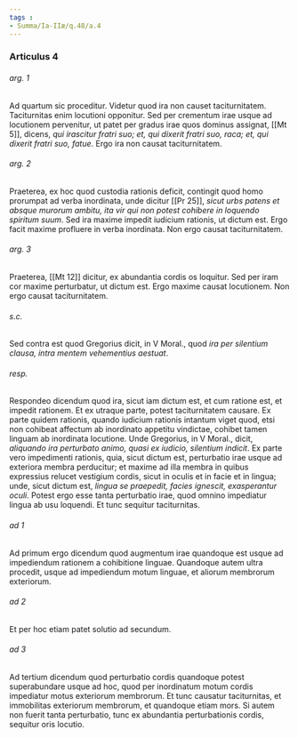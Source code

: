```yaml
---
tags : 
- Summa/Ia-IIæ/q.48/a.4
---
```


### Articulus 4

###### arg. 1
Ad quartum sic proceditur. Videtur quod ira non causet taciturnitatem. Taciturnitas enim locutioni opponitur. Sed per crementum irae usque ad locutionem pervenitur, ut patet per gradus irae quos dominus assignat, [[Mt 5]], dicens, *qui irascitur fratri suo; et, qui dixerit fratri suo, raca; et, qui dixerit fratri suo, fatue*. Ergo ira non causat taciturnitatem.

###### arg. 2
Praeterea, ex hoc quod custodia rationis deficit, contingit quod homo prorumpat ad verba inordinata, unde dicitur [[Pr 25]], *sicut urbs patens et absque murorum ambitu, ita vir qui non potest cohibere in loquendo spiritum suum*. Sed ira maxime impedit iudicium rationis, ut dictum est. Ergo facit maxime profluere in verba inordinata. Non ergo causat taciturnitatem.

###### arg. 3
Praeterea, [[Mt 12]] dicitur, ex abundantia cordis os loquitur. Sed per iram cor maxime perturbatur, ut dictum est. Ergo maxime causat locutionem. Non ergo causat taciturnitatem.

###### s.c.
Sed contra est quod Gregorius dicit, in V Moral., quod *ira per silentium clausa, intra mentem vehementius aestuat*.

###### resp.
Respondeo dicendum quod ira, sicut iam dictum est, et cum ratione est, et impedit rationem. Et ex utraque parte, potest taciturnitatem causare. Ex parte quidem rationis, quando iudicium rationis intantum viget quod, etsi non cohibeat affectum ab inordinato appetitu vindictae, cohibet tamen linguam ab inordinata locutione. Unde Gregorius, in V Moral., dicit, *aliquando ira perturbato animo, quasi ex iudicio, silentium indicit*. Ex parte vero impedimenti rationis, quia, sicut dictum est, perturbatio irae usque ad exteriora membra perducitur; et maxime ad illa membra in quibus expressius relucet vestigium cordis, sicut in oculis et in facie et in lingua; unde, sicut dictum est, *lingua se praepedit, facies ignescit, exasperantur oculi*. Potest ergo esse tanta perturbatio irae, quod omnino impediatur lingua ab usu loquendi. Et tunc sequitur taciturnitas.

###### ad 1
Ad primum ergo dicendum quod augmentum irae quandoque est usque ad impediendum rationem a cohibitione linguae. Quandoque autem ultra procedit, usque ad impediendum motum linguae, et aliorum membrorum exteriorum.

###### ad 2
Et per hoc etiam patet solutio ad secundum.

###### ad 3
Ad tertium dicendum quod perturbatio cordis quandoque potest superabundare usque ad hoc, quod per inordinatum motum cordis impediatur motus exteriorum membrorum. Et tunc causatur taciturnitas, et immobilitas exteriorum membrorum, et quandoque etiam mors. Si autem non fuerit tanta perturbatio, tunc ex abundantia perturbationis cordis, sequitur oris locutio.

